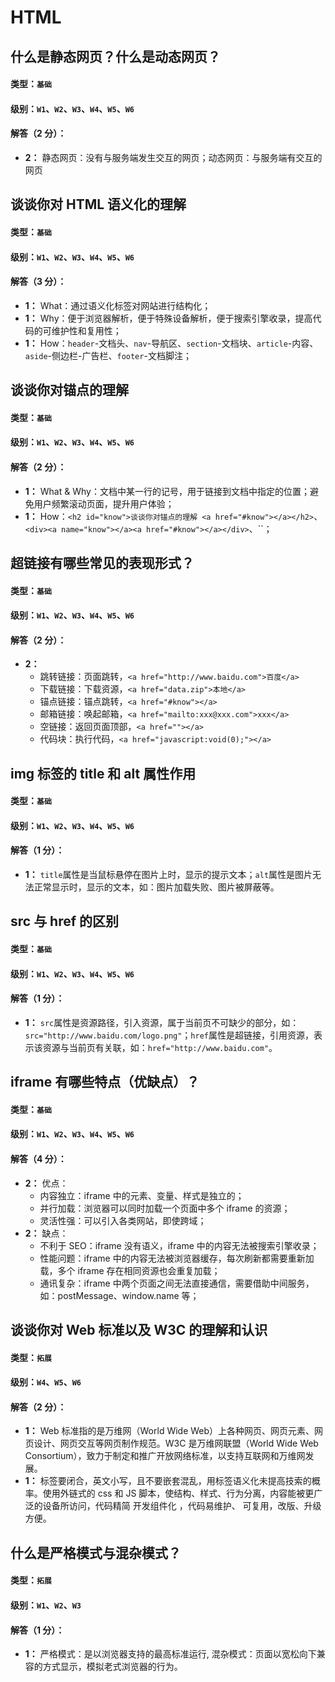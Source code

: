 # HTML

## 什么是静态网页？什么是动态网页？
#### 类型：`基础`
#### 级别：`W1`、`W2`、`W3`、`W4`、`W5`、`W6`
#### 解答（2 分）：
- **2：** 静态网页：没有与服务端发生交互的网页；动态网页：与服务端有交互的网页

## 谈谈你对 HTML 语义化的理解
#### 类型：`基础`
#### 级别：`W1`、`W2`、`W3`、`W4`、`W5`、`W6`
#### 解答（3 分）：
- **1：** What：通过语义化标签对网站进行结构化；
- **1：** Why：便于浏览器解析，便于特殊设备解析，便于搜索引擎收录，提高代码的可维护性和复用性；
- **1：** How：`header`-文档头、`nav`-导航区、`section`-文档块、`article`-内容、`aside`-侧边栏-广告栏、`footer`-文档脚注；

## 谈谈你对锚点的理解
#### 类型：`基础`
#### 级别：`W1`、`W2`、`W3`、`W4`、`W5`、`W6`
#### 解答（2 分）：
- **1：** What & Why：文档中某一行的记号，用于链接到文档中指定的位置；避免用户频繁滚动页面，提升用户体验；
- **1：** How：`<h2 id="know">谈谈你对锚点的理解 <a href="#know">​</a></h2>`、`<div><a name="know">​</a><a href="#know">​</a></div>`、``；

## 超链接有哪些常见的表现形式？
#### 类型：`基础`
#### 级别：`W1`、`W2`、`W3`、`W4`、`W5`、`W6`
#### 解答（2 分）：
- **2：**
  - 跳转链接：页面跳转，`<a href="http://www.baidu.com">百度</a>`
  - 下载链接：下载资源，`<a href="data.zip">本地</a>`
  - 锚点链接：锚点跳转，`<a href="#know">​</a>`
  - 邮箱链接：唤起邮箱，`<a href="mailto:xxx@xxx.com">xxx</a>`
  - 空链接：返回页面顶部，`<a href="">​</a>`
  - 代码块：执行代码，`<a href="javascript:void(0);">​</a>`

## img 标签的 title 和 alt 属性作用
#### 类型：`基础`
#### 级别：`W1`、`W2`、`W3`、`W4`、`W5`、`W6`
#### 解答（1 分）：
- **1：** `title`属性是当鼠标悬停在图片上时，显示的提示文本；`alt`属性是图片无法正常显示时，显示的文本，如：图片加载失败、图片被屏蔽等。

## src 与 href 的区别
#### 类型：`基础`
#### 级别：`W1`、`W2`、`W3`、`W4`、`W5`、`W6`
#### 解答（1 分）：
- **1：** `src`属性是资源路径，引入资源，属于当前页不可缺少的部分，如：`src="http://www.baidu.com/logo.png"`；`href`属性是超链接，引用资源，表示该资源与当前页有关联，如：`href="http://www.baidu.com"`。

## iframe 有哪些特点（优缺点）？
#### 类型：`基础`
#### 级别：`W1`、`W2`、`W3`、`W4`、`W5`、`W6`
#### 解答（4 分）：
- **2：** 优点：
  - 内容独立：iframe 中的元素、变量、样式是独立的；
  - 并行加载：浏览器可以同时加载一个页面中多个 iframe 的资源；
  - 灵活性强：可以引入各类网站，即使跨域；
- **2：** 缺点：
  - 不利于 SEO：iframe 没有语义，iframe 中的内容无法被搜索引擎收录；
  - 性能问题：iframe 中的内容无法被浏览器缓存，每次刷新都需要重新加载，多个 iframe 存在相同资源也会重复加载；
  - 通讯复杂：iframe 中两个页面之间无法直接通信，需要借助中间服务，如：postMessage、window.name 等；

## 谈谈你对 Web 标准以及 W3C 的理解和认识
#### 类型：`拓展`
#### 级别：`W4`、`W5`、`W6`
#### 解答（2 分）：
- **1：** Web 标准指的是万维网（World Wide Web）上各种网页、网页元素、网页设计、网页交互等网页制作规范。W3C 是万维网联盟（World Wide Web Consortium），致力于制定和推广开放网络标准，以支持互联网和万维网发展。
- **1：** 标签要闭合，英文小写，且不要嵌套混乱，用标签语义化未提高技索的概率。使用外链式的 css 和 JS 脚本，使结构、样式、行为分离，内容能被更广泛的设备所访问，代码精简 开发组件化 ，代码易维护、 可复用，改版、升级方便。

## 什么是严格模式与混杂模式？
#### 类型：`拓展`
#### 级别：`W1`、`W2`、`W3`
#### 解答（1 分）：
- **1：** 严格模式：是以浏览器支持的最高标准运行, 混杂模式：页面以宽松向下兼容的方式显示，模拟老式浏览器的行为。
